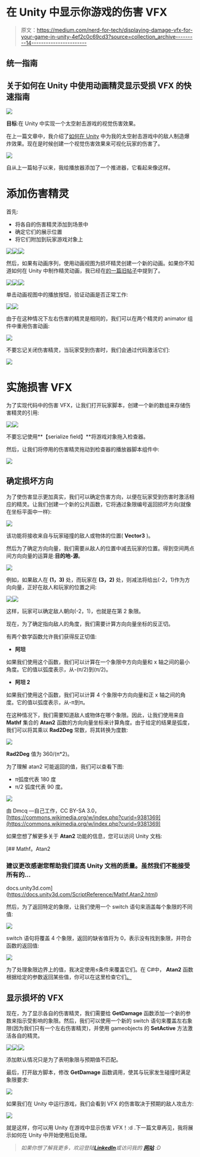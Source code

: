 # 在 Unity 中显示你游戏的伤害 VFX

> 原文：<https://medium.com/nerd-for-tech/displaying-damage-vfx-for-your-game-in-unity-4ef2c0c69cd3?source=collection_archive---------14----------------------->

## 统一指南

## 关于如何在 Unity 中使用动画精灵显示受损 VFX 的快速指南

![](img/38015ff427865c7abb5ee3b85d27a0d9.png)

**目标**:在 Unity 中实现一个太空射击游戏的视觉伤害效果。

在上一篇文章中，我介绍了[如何在 Unity](/nerd-for-tech/creating-explosions-for-your-game-in-unity-889e9c373d14) 中为我的太空射击游戏中的敌人制造爆炸效果。现在是时候创建一个视觉伤害效果来可视化玩家的伤害了。

![](img/1a9113c3b9c95c4cde97daa432dda8ac.png)

自从上一篇帖子以来，我给播放器添加了一个推进器，它看起来像这样。

# 添加伤害精灵

首先:

*   将各自的伤害精灵添加到场景中
*   确定它们的展示位置
*   将它们附加到玩家游戏对象上

![](img/1ff85b9d413c06117e2fd462003d8766.png)![](img/1e7ed976f485e1eef3ee8b73c6bf31cf.png)![](img/73ef85aa7f855099850f3a3c4d83eef7.png)

然后，如果有动画序列，使用动画视图为损坏精灵创建一个新的动画。如果你不知道如何在 Unity 中制作精灵动画，我已经在[的一篇旧帖子](/nerd-for-tech/animating-sprites-in-unity-9d02762bde96)中提到了。

![](img/1a7a44597ca02eabe6e0e90c11436fe6.png)![](img/4bc70c3e125134d8098b4ac053013fef.png)![](img/16446dfc94638f67bb0220e079e09c76.png)

单击动画视图中的播放按钮，验证动画是否正常工作:

![](img/4bb5a0f8151a13644772ebf86923b8c4.png)![](img/119362840964d1657c20769607159cb2.png)

由于在这种情况下左右伤害的精灵是相同的，我们可以在两个精灵的 animator 组件中重用伤害动画:

![](img/bd1dc40da07e823032951ae3b31d9e1d.png)

不要忘记关闭伤害精灵，当玩家受到伤害时，我们会通过代码激活它们:

![](img/23bb7fb483d665377a8008faec8c9fea.png)

# 实施损害 VFX

为了实现代码中的伤害 VFX，让我们打开玩家脚本，创建一个新的数组来存储伤害精灵的引用:

![](img/b434644933d54f2d386e763ca0e3d0ab.png)![](img/2f6e0a7b799d4a8580f5cdb07bbeabd9.png)

不要忘记使用**【serialize field】**将游戏对象拖入检查器。

然后，让我们将停用的伤害精灵拖动到检查器的播放器脚本组件中:

![](img/4f44ea1b7c200895ad85115f81693fe4.png)

## 确定损坏方向

为了使伤害显示更加真实，我们可以确定伤害方向，以便在玩家受到伤害时激活相应的精灵。让我们创建一个新的公共函数，它将通过象限编号返回损坏方向(就像在坐标平面中一样):

![](img/77ab79b97ef7ce26598a7638e115f402.png)

该功能将接收来自与玩家碰撞的敌人或物体的位置( **Vector3** )。

然后为了确定方向向量，我们需要从敌人的位置中减去玩家的位置。得到空间两点间方向向量的运算是:**目的地-源**。

![](img/8a0e3fa4f66d364a5ad41e552b29dbfa.png)

例如，如果敌人在 **(1，3)** 处，而玩家在 **(3，2)** 处，则减法将给出(-2，1)作为方向向量，正好在敌人和玩家的位置之间:

![](img/be1c9e4388de151eee3126ecd9638c71.png)![](img/8835e4bb703a7b35f625514eb7b46e41.png)

这样，玩家可以确定敌人朝向(-2，1)，也就是在第 2 象限。

现在，为了确定指向敌人的角度，我们需要计算方向向量坐标的反正切。

有两个数学函数允许我们获得反正切值:

*   **阿坦**

如果我们使用这个函数，我们可以计算在一个象限中方向向量和 x 轴之间的最小角度。它的值以弧度表示，从-(π/2)到(π/2)。

*   **阿坦 2**

如果我们使用这个函数，我们可以计算 4 个象限中方向向量和正 x 轴之间的角度。它的值以弧度表示，从-π到π。

在这种情况下，我们需要知道敌人或物体在哪个象限。因此，让我们使用来自 **Mathf** 集合的 **Atan2** 函数的方向向量坐标来计算角度。由于给定的结果是弧度，我们可以将其乘以 **Rad2Deg** 常数，将其转换为度数:

![](img/ac1609abcd48ff76e3aa88bdf100e414.png)

**Rad2Deg** 值为 360/(π*2)。

为了理解 atan2 可能返回的值，我们可以查看下图:

*   π弧度代表 180 度
*   π/2 弧度代表 90 度。

![](img/223bf101fc88245b908286f5e8c420af.png)

由 Dmcq —自己工作，CC BY-SA 3.0，[https://commons.wikimedia.org/w/index.php?curid=9381369](https://commons.wikimedia.org/w/index.php?curid=9381369)

如果您想了解更多关于 **Atan2** 功能的信息，您可以访问 Unity 文档:

[](https://docs.unity3d.com/ScriptReference/Mathf.Atan2.html) [## Mathf。Atan2

### 建议更改感谢您帮助我们提高 Unity 文档的质量。虽然我们不能接受所有的…

docs.unity3d.com](https://docs.unity3d.com/ScriptReference/Mathf.Atan2.html) 

然后，为了返回特定的象限，让我们使用一个 switch 语句来涵盖每个象限的不同值:

![](img/cb131b56fa5f4386b8ef85532f3b8b17.png)

switch 语句将覆盖 4 个象限，返回的缺省值将为 0，表示没有找到象限，并符合函数的返回值:

![](img/299251f6622ee8e3d9e8d44f5620400b.png)

为了处理象限边界上的值，我决定使用≤条件来覆盖它们。在 C#中， **Atan2** 函数根据给定的参数返回某些值，你可以在这里检查它们[。](https://docs.microsoft.com/en-us/dotnet/api/system.math.atan2?view=net-5.0#returns)

## 显示损坏的 VFX

现在，为了显示各自的伤害精灵，我们需要给 **GetDamage** 函数添加一个新的参数来指示受影响的象限。然后，我们可以使用一个新的 switch 语句来覆盖左右象限(因为我们只有一个左右伤害精灵)，并使用 gameobjects 的 **SetActive** 方法激活各自的精灵。

![](img/0af46d77db79b82bd9089a774da38f94.png)![](img/fff8ddf0099cf326a4513fd93e566b8f.png)![](img/082c478aa82a257676988bb0490b741d.png)

添加默认情况只是为了表明象限与预期值不匹配。

最后，打开敌方脚本，修改 **GetDamage** 函数调用，使其与玩家发生碰撞时满足象限要求:

![](img/c83d50f61033e526fe962fc99f5adad4.png)

如果我们在 Unity 中运行游戏，我们会看到 VFX 的伤害取决于预期的敌人攻击方:

![](img/d4a30cb660a6df7e43e1b52454002631.png)

就是这样，你可以用 Unity 在游戏中显示伤害 VFX！:d .下一篇文章再见，我将展示如何在 Unity 中开始使用后处理。

> *如果你想了解我更多，欢迎登陆*[***LinkedIn***](https://www.linkedin.com/in/fas444/)**或访问我的* [***网站***](http://fernandoalcasan.com/) *:D**
